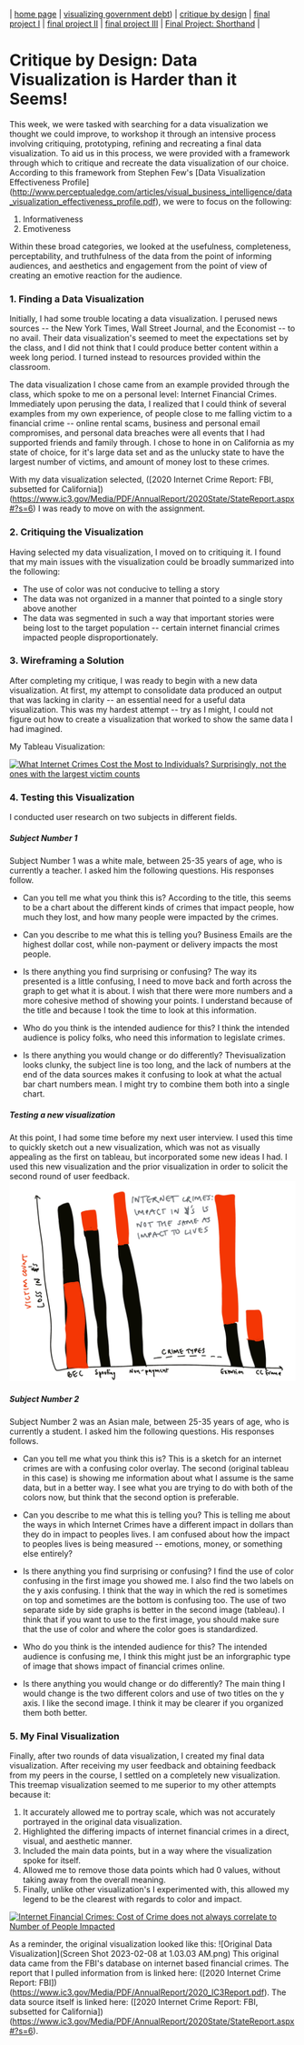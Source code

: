 | [home page](https://kulmeher.github.io/TSWD-Repository/) | [visualizing government debt](https://kulmeher.github.io/TSWD-Repository/visualizing-government-debt.html)) | [critique by design](https://kulmeher.github.io/TSWD-Repository/critique-by-design.html) | [final project I](https://kulmeher.github.io/TSWD-Repository/final-project-part-one) | [final project II](https://kulmeher.github.io/TSWD-Repository/final-project-part-two) | [final project III](https://kulmeher.github.io/TSWD-Repository/final-project-part-three) | [Final Project: Shorthand](https://carnegiemellon.shorthandstories.com/banning-flavored-e-cigarettes/index.html) |


# Critique by Design: Data Visualization is Harder than it Seems! 

This week, we were tasked with searching for a data visualization we thought we could improve, to workshop it through an intensive process involving critiquing, prototyping, refining and recreating a final data visualization. 
To aid us in this process, we were provided with a framework through which to critique and recreate the data visualization of our choice. According to this framework from Stephen Few's [Data Visualization Effectiveness Profile] (http://www.perceptualedge.com/articles/visual_business_intelligence/data_visualization_effectiveness_profile.pdf), we were to focus on the following: 
1. Informativeness
2. Emotiveness

Within these broad categories, we looked at the usefulness, completeness, perceptability, and truthfulness of the data from the point of informing audiences, and aesthetics and engagement from the point of view of creating an emotive reaction for the audience. 

### 1. Finding a Data Visualization

Initially, I had some trouble locating a data visualization. I perused news sources -- the New York Times, Wall Street Journal, and the Economist -- to no avail. Their data visualization's seemed to meet the expectations set by the class, and I did not think that I could produce better content within a week long period. I turned instead to resources provided within the classroom. 

The data visualization I chose came from an example provided through the class, which spoke to me on a personal level: Internet Financial Crimes. Immediately upon perusing the data, I realized that I could think of several examples from my own experience, of people close to me falling victim to a financial crime -- online rental scams, business and personal email compromises, and personal data breaches were all events that I had supported friends and family through. I chose to hone in on California as my state of choice, for it's large data set and as the unlucky state to have the largest number of victims, and amount of money lost to these crimes. 

With my data visualization selected, ([2020 Internet Crime Report: FBI, subsetted for California])(https://www.ic3.gov/Media/PDF/AnnualReport/2020State/StateReport.aspx#?s=6) I was ready to move on with the assignment. 

### 2. Critiquing the Visualization
Having selected my data visualization, I moved on to critiquing it. I found that my main issues with the visualization could be broadly summarized into the following: 
- The use of color was not conducive to telling a story
- The data was not organized in a manner that pointed to a single story above another
- The data was segmented in such a way that important stories were being lost to the target population -- certain internet financial crimes impacted people disproportionately. 

### 3. Wireframing a Solution
After completing my critique, I was ready to begin with a new data visualization. At first, my attempt to consolidate data produced an output that was lacking in clarity -- an essential need for a useful data visualization. This was my hardest attempt -- try as I might, I could not figure out how to create a visualization that worked to show the same data I had imagined. 

My Tableau Visualization: 
<div class='tableauPlaceholder' id='viz1675833178246' style='position: relative'><noscript><a href='#'><img alt='What Internet Crimes Cost the Most to Individuals? Surprisingly, not the ones with the largest victim counts ' src='https:&#47;&#47;public.tableau.com&#47;static&#47;images&#47;Nu&#47;NumberofPeopleImpactedbyOnlineFinancialCrimes&#47;Sheet4&#47;1_rss.png' style='border: none' /></a></noscript><object class='tableauViz'  style='display:none;'><param name='host_url' value='https%3A%2F%2Fpublic.tableau.com%2F' /> <param name='embed_code_version' value='3' /> <param name='site_root' value='' /><param name='name' value='NumberofPeopleImpactedbyOnlineFinancialCrimes&#47;Sheet4' /><param name='tabs' value='no' /><param name='toolbar' value='yes' /><param name='static_image' value='https:&#47;&#47;public.tableau.com&#47;static&#47;images&#47;Nu&#47;NumberofPeopleImpactedbyOnlineFinancialCrimes&#47;Sheet4&#47;1.png' /> <param name='animate_transition' value='yes' /><param name='display_static_image' value='yes' /><param name='display_spinner' value='yes' /><param name='display_overlay' value='yes' /><param name='display_count' value='yes' /><param name='language' value='en-US' /><param name='filter' value='publish=yes' /></object></div>                
<script type='text/javascript'>                    
  var divElement = document.getElementById('viz1675833178246');                    
  var vizElement = divElement.getElementsByTagName('object')[0];                    
  vizElement.style.width='100%';vizElement.style.height=(divElement.offsetWidth*0.75)+'px';                    
  var scriptElement = document.createElement('script');                    
  scriptElement.src = 'https://public.tableau.com/javascripts/api/viz_v1.js';                    
  vizElement.parentNode.insertBefore(scriptElement, vizElement);                
</script>

### 4. Testing this Visualization
I conducted user research on two subjects in different fields. 

##### Subject Number 1
Subject Number 1 was a white male, between 25-35 years of age, who is currently a teacher. I asked him the following questions. His responses follow. 

- Can you tell me what you think this is?
According to the title, this seems to be a chart about the different kinds of crimes that impact people, how much they lost, and how many people were impacted by the crimes. 

- Can you describe to me what this is telling you?
Business Emails are the highest dollar cost, while non-payment or delivery impacts the most people. 

- Is there anything you find surprising or confusing?
The way its presented is a little confusing, I need to move back and forth across the graph to get what it is about. I wish that there were more numbers and a more cohesive method of showing your points. I understand because of the title and because I took the time to look at this information. 

- Who do you think is the intended audience for this?
I think the intended audience is policy folks, who need this information to legislate crimes. 

- Is there anything you would change or do differently?
Thevisualization looks clunky,  the subject line is too long, and  the lack of numbers at the end of the data sources makes it confusing to look at what the actual bar chart numbers mean. I might try to combine them both into a single chart. 

##### Testing a new visualization
At this point, I had some time before my next user interview. I used this time to quickly sketch out a new visualization, which was not as visually appealing as the first on tableau, but incorporated some new ideas I had. I used this new visualization and the prior visualization in order to solicit the second round of user feedback. 
![Visualization Attempt Pt. 2](Untitled_Artwork.jpg)

##### Subject Number 2
Subject Number 2 was an Asian male, between 25-35 years of age, who is currently a student. I asked him the following questions. His responses follows. 

- Can you tell me what you think this is?
This is a sketch for an internet crimes are with a confusing color overlay. The second (original tableau in this case) is showing me information about what I assume is the same data, but in a better way. I see what you are trying to do with both of the colors now, but think that the second option is preferable. 

- Can you describe to me what this is telling you?
This is telling me about the ways in which Internet Crimes have a different impact in dollars than they do in impact to peoples lives. I am confused about how the impact to peoples lives is being measured -- emotions, money, or something else entirely? 

- Is there anything you find surprising or confusing?
I find the use of color confusing in the first image you showed me. I also find the two labels on the y axis confusing. I think that the way in which the red is sometimes on top and sometimes are the bottom is confusing too. The use of two separate side by side graphs is better in the second image (tableau). I think that if you want to use to the first image, you should make sure that the use of color and where the color goes is standardized. 

- Who do you think is the intended audience for this?
The intended audience is confusing me, I think this might just be an inforgraphic type of image that shows impact of financial crimes online. 

- Is there anything you would change or do differently?
The main thing I would change is the two different colors and use of two titles on the y axis. I like the second image. I think it may be clearer if you organized them both better. 

### 5. My Final Visualization 

Finally, after two rounds of data visualization, I created my final data visualization. After receiving my user feedback and obtaining feedback from my peers in the course, I settled on a completely new visualization. This treemap visualization seemed to me superior to my other attempts because it: 

1. It accurately allowed me to portray scale, which was not accurately portrayed in the original data visualization. 
2. Highlighted the differing impacts of internet financial crimes in a direct, visual, and aesthetic manner. 
3. Included the main data points, but in a way where the visualization spoke for itself. 
4. Allowed me to remove those data points which had 0 values, without taking away from the overall meaning. 
5. Finally, unlike other visualization's I experimented with, this allowed my legend to be the clearest with regards to color and impact. 

<div class='tableauPlaceholder' id='viz1675836946879' style='position: relative'><noscript><a href='#'><img alt='Internet Financial Crimes: Cost of Crime does not always correlate to Number of People Impacted  ' src='https:&#47;&#47;public.tableau.com&#47;static&#47;images&#47;In&#47;InternetFinancialCrimesFinal&#47;Sheet1&#47;1_rss.png' style='border: none' /></a></noscript><object class='tableauViz'  style='display:none;'><param name='host_url' value='https%3A%2F%2Fpublic.tableau.com%2F' /> <param name='embed_code_version' value='3' /> <param name='site_root' value='' /><param name='name' value='InternetFinancialCrimesFinal&#47;Sheet1' /><param name='tabs' value='no' /><param name='toolbar' value='yes' /><param name='static_image' value='https:&#47;&#47;public.tableau.com&#47;static&#47;images&#47;In&#47;InternetFinancialCrimesFinal&#47;Sheet1&#47;1.png' /> <param name='animate_transition' value='yes' /><param name='display_static_image' value='yes' /><param name='display_spinner' value='yes' /><param name='display_overlay' value='yes' /><param name='display_count' value='yes' /><param name='language' value='en-US' /><param name='filter' value='publish=yes' /></object></div>                
<script type='text/javascript'>                    
  var divElement = document.getElementById('viz1675836946879');                    
  var vizElement = divElement.getElementsByTagName('object')[0];                    
  vizElement.style.width='100%';vizElement.style.height=(divElement.offsetWidth*0.75)+'px';                    
  var scriptElement = document.createElement('script');                    
  scriptElement.src = 'https://public.tableau.com/javascripts/api/viz_v1.js';                    
  vizElement.parentNode.insertBefore(scriptElement, vizElement);                
</script>

As a reminder, the original visualization looked like this: ![Original Data Visualization](Screen Shot 2023-02-08 at 1.03.03 AM.png)
This original data came from the FBI's database on internet based financial crimes. The report that I pulled information from is linked here: ([2020 Internet Crime Report: FBI])(https://www.ic3.gov/Media/PDF/AnnualReport/2020_IC3Report.pdf). The data source itself is linked here: ([2020 Internet Crime Report: FBI, subsetted for California])(https://www.ic3.gov/Media/PDF/AnnualReport/2020State/StateReport.aspx#?s=6). 

